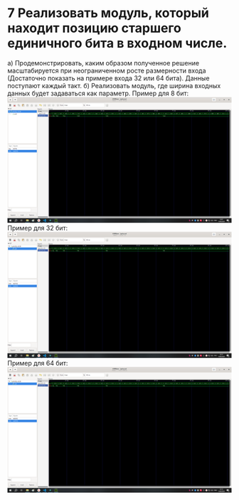 # 7 Реализовать модуль, который находит позицию старшего единичного бита в входном числе.
а) Продемонстрировать, каким образом полученное решение масштабируется при
неограниченном росте размерности входа (Достаточно показать на примере входа 32 или 64
бита). Данные поступают каждый такт.
б) Реализовать модуль, где ширина входных данных будет задаваться как параметр.
Пример для 8 бит:
![Alt text](image.png)
Пример для 32 бит:
![Alt text](image-1.png)
Пример для 64 бит:
![Alt text](image-2.png)